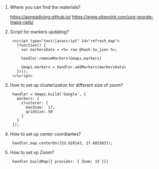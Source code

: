 1. Where you can find the materials?
    
      https://apneadiving.github.io/
      https://www.sitepoint.com/use-google-maps-rails/
      
2. Script for markers updating?
        
        <script type="text/javascript" id="refresh_map">
          (function() {
            var markersData = <%= raw @hash.to_json %>;

            handler.removeMarkers(Gmaps.markers)

            Gmaps.markers = handler.addMarkers(markersData)
          })();
        </script>
        
3. How to set up clusterization for different size of zoom?
      
        handler = Gmaps.build('Google', {
          markers: {
            clusterer: {
              maxZoom:  17,
              gridSize: 50
            }
          }
        });
4. How to set up center coordiantes?
        
        handler.map.centerOn([53.928143, 27.685503]);

5. How to set up Zoom?
    
        handler.buildMap({ provider: { Zoom: 19 }})
